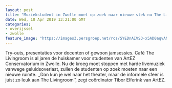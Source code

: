 ```yaml
---
layout: post
title: "Muziekstudent in Zwolle moet op zoek naar nieuwe stek nu The Livingroom aan banden is gelegd"
date: Wed, 10 Apr 2019 13:21:00 GMT
categories: 
- overijssel 
- zwolle 
feature_image: "https://images3.persgroep.net/rcs/SYEDnAIVS3-x5AD0aqvANkrcfcs/diocontent/106111837/_fitwidth/400/?appId=21791a8992982cd8da851550a453bd7f&quality=0.7"
---
```


Try-outs, presentaties voor docenten of gewoon jamsessies. Café The Livingroom is al jaren de huiskamer voor studenten van ArtEZ Conservatorium in Zwolle. Nu de kroeg moet stoppen met harde livemuziek vanwege geluidsoverlast, zullen de studenten op zoek moeten naar een nieuwe ruimte. ,,Dan kun je wel naar het theater, maar de informele sfeer is juist zo leuk aan The Livingroom’’, zegt coördinator Tibor Elferink van ArtEZ.
